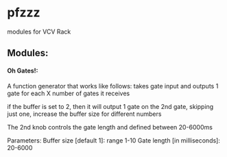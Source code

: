 # pfzzz
modules for VCV Rack

## Modules:
#### Oh Gates!:
A function generator that works like follows:
takes gate input
and outputs 1 gate for each X number of gates it receives

if the buffer is set to 2, then it will output 1 gate on the 2nd gate, skipping just one, increase the buffer size for different numbers

The 2nd knob controls the gate length and defined between
20-6000ms

Parameters:
Buffer size [default 1]: range 1-10
Gate length [in milliseconds]: 20-6000
